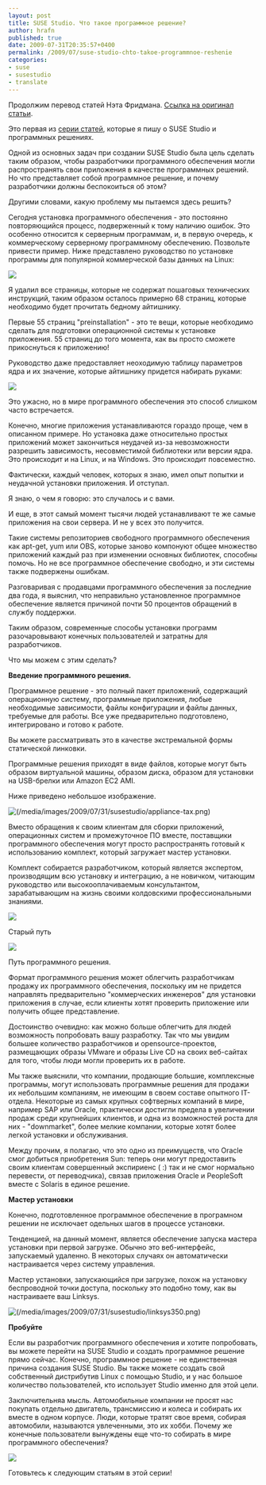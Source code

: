 ```yaml
---
layout: post
title: SUSE Studio. Что такое программное решение?
author: hrafn
published: true
date: 2009-07-31T20:35:57+0400
permalink: /2009/07/suse-studio-chto-takoe-programmnoe-reshenie
categories:
- suse
- susestudio
- translate
---
```


Продолжим перевод статей Нэта Фридмана. [Ссылка на оригинал статьи](http://nat.org/blog/2009/07/what-is-a-software-appliance/).

Это первая из [серии статей](http://hrafn.me/2009/07/suse-studio-1-0/),
которые я пишу о SUSE Studio и программных решениях.

Одной из основных задач при создании SUSE Studio была цель сделать таким
образом, чтобы разработчики программного обеспечения могли распространять свои
приложения в качестве программных решений. Но что представляет собой
программное решение, и почему разработчики должны беспокоиться об этом?

<!--more-->

Другими словами, какую проблему мы пытаемся здесь решить?

Сегодня установка программного обеспечения - это постоянно повторяющийся
процесс, подверженный к тому наличию ошибок. Это особенно относится к
серверным программам, и, в первую очередь, к коммерческому серверному
программному обеспечению. Позвольте привести пример. Ниже представлено
руководство по установке программы для популярной коммерческой базы данных на
Linux:

[![](/media/images/2009/07/31/susestudio/install-db.png)](/media/images/2009/07/31/susestudio/install-db.png)

Я удалил все страницы, которые не содержат пошаговых технических инструкций,
таким образом осталось примерно 68 страниц, которые необходимо будет прочитать
бедному айтишнику.

Первые 55 страниц "preinstallation" - это те вещи, которые необходимо сделать
для подготовки операционной системы к установке приложения. 55 страниц до того
момента, как вы просто сможете прикоснуться к приложению!

Руководство даже предоставляет неоходимую таблицу параметров ядра и их
значение, которые айтишнику придется набирать руками:

[![](/media/images/2009/07/31/susestudio/install-kernel.png)](/media/images/2009/07/31/susestudio/install-kernel.png)

Это ужасно, но в мире программного обеспечения это способ слишком часто
встречается.

Конечно, многие приложения устанавливаются гораздо проще, чем в описанном
примере. Но установка даже относительно простых приложений может закончиться
неудачей из-за невозможности разрешить зависимость, несовместимой библиотеки
или версии ядра. Это происходит и на Linux, и на Windows. Это происходит
повсеместно.

Фактически, каждый человек, которых я знаю, имел опыт попытки и неудачной
установки приложения. И отступал.

Я знаю, о чем я говорю: это случалось и с вами.

И еще, в этот самый момент тысячи людей устанавливают те же самые приложения
на свои сервера. И не у всех это получится.

Такие системы репозиториев свободного программного обеспечения как apt-get,
yum или OBS, которые заново компонуют общее множество приложений каждый раз
при изменении основных библиотек, способны помочь. Но не все программное
обеспечение свободно, и эти системы также подвержены ошибкам.

Разговаривая с продавцами программного обеспечения за последние два года, я
выяснил, что неправильно установленное программное обеспечение является
причиной почти 50 процентов обращений в службу поддержки.

Таким образом, современные способы установки программ разочаровывают конечных
пользователей и затратны для разработчиков.

Что мы можем с этим сделать?

**Введение программного решения.**

Программное решение - это полный пакет приложений, содержащий операционную
систему, программные приложения, любые необходимые зависимости, файлы
конфигурации и файлы данных, требуемые для работы. Все уже предварительно
подготовлено, интегрировано и готово к работе.

Вы можете рассматривать это в качестве экстремальной формы статической
линковки.

Программные решения приходят в виде файлов, которые могут быть образом
виртуальной машины, образом диска, образом для установки на USB-брелки или
Amazon EC2 AMI.

Ниже приведено небольшое изображение.

![(/media/images/2009/07/31/susestudio/appliance-tax.png)](/media/images/2009/07/31/susestudio/appliance-tax.png)

Вместо обращения к своим клиентам для сборки приложений, операционных систем и
промежуточное ПО вместе, поставщики программного обеспечения могут просто
распространять готовый к использованию комплект, который загружает мастер
установки.

Комплект собирается разработчиком, который является экспертом, производящим
всю установку и интеграцию, а не новичком, читающим руководство или
высокооплачиваемым консультантом, зарабатывающим на жизнь своими колдовскими
профессиональными знаниями.

[![](/media/images/2009/07/31/susestudio/assembleyourself400.png)](/media/images/2009/07/31/susestudio/assembleyourself400.png)

Старый путь

[![](/media/images/2009/07/31/susestudio/appliancedistribution400.png)](/media/images/2009/07/31/susestudio/appliancedistribution400.png)

Путь программного решения.

Формат программного решения может облегчить разработчикам продажу их
программного обеспечения, поскольку им не придется направлять предварительно
"коммерческих инженеров" для установки приложения в случае, если клиенты хотят
проверить приложение или получить общее представление.

Достоинство очевидно: как можно больше облегчить для людей возможность
попробовать вашу разработку. Так что мы увидим большее количество
разработчиков и opensource-проектов, размещающих образы VMware и образы Live
CD на своих веб-сайтах для того, чтобы люди могли проверить их в работе.

Мы также выяснили, что компании, продающие большие, комплексные программы,
могут использовать программные решения для продажи их небольшим компаниям, не
имеющим в своем составе опытного IT-отдела. Некоторые из самых крупных
софтверных компаний в мире, например SAP или Oracle, практически достигли
предела в увеличении продаж среди крупнейших клиентов, и одна из возможностей
роста для них - "downmarket", более мелкие компании, которые хотят более
легкой установки и обслуживания.

Между прочим, я полагаю, что это одно из преимуществ, что Oracle смог добиться
приобретения Sun: теперь они могут предоставить своим клиентам совершенный
экспириенс ( :) так и не смог нормально перевести, от переводчика), связав
приложения Oracle и PeopleSoft вместе с Solaris в единое решение.

**Мастер установки**

Конечно, подготовленное программное обеспечение в програмном решении не
исключает одельных шагов в процессе установки.

Тенденцией, на данный момент, является обеспечение запуска мастера установки
при первой загрузке. Обычно это веб-интерфейс, запускаемый удаленно. В
некоторых случаях он автоматически настраивается через систему управления.

Мастер установки, запускающийся при загрузке, похож на установку беспроводной
точки доступа, поскольку это подобно тому, как вы настраиваете ваш Linksys.

![(/media/images/2009/07/31/susestudio/linksys350.png)](/media/images/2009/07/31/susestudio/linksys350.png)

**Пробуйте**

Если вы разработчик программного обеспечения и хотите попробовать, вы можете
перейти на SUSE Studio и создать программное решение прямо сейчас. Конечно,
программное решение - не единственная причина создания SUSE Studio. Вы также
можете создать свой собственный дистрибутив Linux с помощью Studio, и у нас
большое количество пользователей, кто использует Studio именно для этой цели.

Заключительняа мысль. Автомобильные компании не просят нас покупать отдельно
двигатель, трансмиссию и колеса и собирать их вместе в одном корпусе. Люди,
которые тратят свое время, собирая автомобили, называются увлеченными, это их
хобби. Почему же конечные пользователи вынуждены еще что-то собирать в мире
программного обеспечения?

[![](/media/images/2009/07/31/susestudio/xzmypon.png)](/media/images/2009/07/31/susestudio/xzmypon.png)

Готовьтесь к следующим статьям в этой серии!


